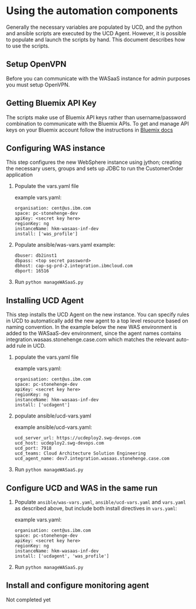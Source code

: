 # Using the automation components

Generally the necessary variables are populated by UCD, and the python and ansible scripts are executed by the UCD Agent.
However, it is possible to populate and launch the scripts by hand. This document describes how to use the scripts.


## Setup OpenVPN
Before you can communicate with the WASaaS instance for admin purposes you must setup OpenVPN.

## Getting Bluemix API Key
The scripts make use of Bluemix API keys rather than username/password combination to communicate with the Bluemix APIs.
To get and manage API keys on your Bluemix account follow the instructions in [Bluemix docs](https://console.bluemix.net/docs/iam/apikeys.html#manapikey)

## Configuring WAS instance
This step configures the new WebSphere instance using jython; creating the necessary users, groups and sets up JDBC to run the CustomerOrder application

1. Populate the vars.yaml file

    example vars.yaml:

    ```
    organisation: cent@us.ibm.com
    space: pc-stonehenge-dev
    apiKey: <secret key here>
    regionKey: ng
    instanceName: hkm-wasaas-inf-dev
    install: ['was_profile']
    ```


1. Populate ansible/was-vars.yaml
    example:

    ```
    dbuser: db2inst1
    dbpass: <top secret password>
    dbhost: cap-sg-prd-2.integration.ibmcloud.com
    dbport: 16516
    ```

1. Run ```python manageWASaaS.py```

## Installing UCD Agent
This step installs the UCD Agent on the new instance. You can specify rules in UCD to automatically add the new agent to a top level resource based on naming convention.
In the example below the new WAS environment is added to the WASaaS-dev environment, since the agent names contains integration.wasaas.stonehenge.case.com which matches the relevant auto-add rule in UCD.

1. populate the vars.yaml file

    example vars.yaml:

    ```
    organisation: cent@us.ibm.com
    space: pc-stonehenge-dev
    apiKey: <secret key here>
    regionKey: ng
    instanceName: hkm-wasaas-inf-dev
    install: ['ucdagent']
    ```

1. populate ansible/ucd-vars.yaml

    example ansible/ucd-vars.yaml:

    ```
    ucd_server_url: https://ucdeploy2.swg-devops.com
    ucd_host: ucdeploy2.swg-devops.com
    ucd_port: 7918
    ucd_teams: Cloud Architecture Solution Engineering
    ucd_agent_name: dev7.integration.wasaas.stonehenge.case.com
    ```

1. Run ```python manageWASaaS.py```


## Configure UCD and WAS in the same run

1. Populate ```ansible/was-vars.yaml```, ```ansible/ucd-vars.yaml``` and ```vars.yaml``` as described above, but include both install directives in ```vars.yaml```:
    
    example vars.yaml:

    ```
    organisation: cent@us.ibm.com
    space: pc-stonehenge-dev
    apiKey: <secret key here>
    regionKey: ng
    instanceName: hkm-wasaas-inf-dev
    install: ['ucdagent', 'was_profile']
    ```
   
1. Run ```python manageWASaaS.py```


## Install and configure monitoring agent

Not completed yet
